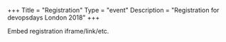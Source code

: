 +++
Title = "Registration"
Type = "event"
Description = "Registration for devopsdays London 2018"
+++

<div style="width:100%; text-align:left;">

Embed registration iframe/link/etc.
</div></div>
</div>
